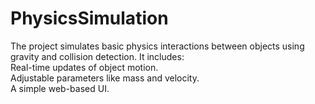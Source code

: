 # PhysicsSimulation

The project simulates basic physics interactions between objects using gravity and collision detection. It includes: <br>
Real-time updates of object motion.<br>
Adjustable parameters like mass and velocity.<br>
A simple web-based UI.<br>
